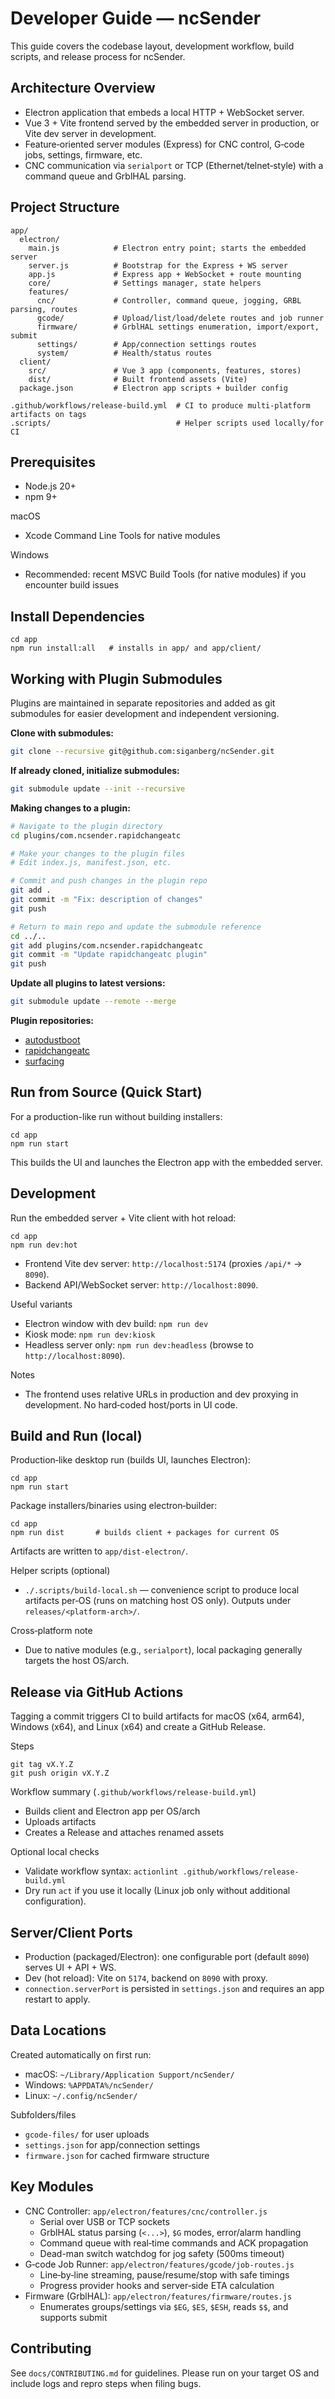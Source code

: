 # Developer Guide — ncSender

This guide covers the codebase layout, development workflow, build scripts, and release process for ncSender.

## Architecture Overview
- Electron application that embeds a local HTTP + WebSocket server.
- Vue 3 + Vite frontend served by the embedded server in production, or Vite dev server in development.
- Feature‑oriented server modules (Express) for CNC control, G‑code jobs, settings, firmware, etc.
- CNC communication via `serialport` or TCP (Ethernet/telnet‑style) with a command queue and GrblHAL parsing.

## Project Structure
```
app/
  electron/
    main.js            # Electron entry point; starts the embedded server
    server.js          # Bootstrap for the Express + WS server
    app.js             # Express app + WebSocket + route mounting
    core/              # Settings manager, state helpers
    features/
      cnc/             # Controller, command queue, jogging, GRBL parsing, routes
      gcode/           # Upload/list/load/delete routes and job runner
      firmware/        # GrblHAL settings enumeration, import/export, submit
      settings/        # App/connection settings routes
      system/          # Health/status routes
  client/
    src/               # Vue 3 app (components, features, stores)
    dist/              # Built frontend assets (Vite)
  package.json         # Electron app scripts + builder config

.github/workflows/release-build.yml  # CI to produce multi‑platform artifacts on tags
.scripts/                            # Helper scripts used locally/for CI
```

## Prerequisites
- Node.js 20+
- npm 9+

macOS
- Xcode Command Line Tools for native modules

Windows
- Recommended: recent MSVC Build Tools (for native modules) if you encounter build issues

## Install Dependencies
```
cd app
npm run install:all   # installs in app/ and app/client/
```

## Working with Plugin Submodules

Plugins are maintained in separate repositories and added as git submodules for easier development and independent versioning.

**Clone with submodules:**
```bash
git clone --recursive git@github.com:siganberg/ncSender.git
```

**If already cloned, initialize submodules:**
```bash
git submodule update --init --recursive
```

**Making changes to a plugin:**
```bash
# Navigate to the plugin directory
cd plugins/com.ncsender.rapidchangeatc

# Make your changes to the plugin files
# Edit index.js, manifest.json, etc.

# Commit and push changes in the plugin repo
git add .
git commit -m "Fix: description of changes"
git push

# Return to main repo and update the submodule reference
cd ../..
git add plugins/com.ncsender.rapidchangeatc
git commit -m "Update rapidchangeatc plugin"
git push
```

**Update all plugins to latest versions:**
```bash
git submodule update --remote --merge
```

**Plugin repositories:**
- [autodustboot](https://github.com/siganberg/ncsender-plugin-autodustboot)
- [rapidchangeatc](https://github.com/siganberg/ncsender-plugin-rapidchangeatc)
- [surfacing](https://github.com/siganberg/ncsender-plugin-surfacing)

## Run from Source (Quick Start)
For a production-like run without building installers:
```
cd app
npm run start
```

This builds the UI and launches the Electron app with the embedded server.

## Development
Run the embedded server + Vite client with hot reload:
```
cd app
npm run dev:hot
```
- Frontend Vite dev server: `http://localhost:5174` (proxies `/api/*` → `8090`).
- Backend API/WebSocket server: `http://localhost:8090`.

Useful variants
- Electron window with dev build: `npm run dev`
- Kiosk mode: `npm run dev:kiosk`
- Headless server only: `npm run dev:headless` (browse to `http://localhost:8090`).

Notes
- The frontend uses relative URLs in production and dev proxying in development. No hard‑coded host/ports in UI code.

## Build and Run (local)
Production‑like desktop run (builds UI, launches Electron):
```
cd app
npm run start
```

Package installers/binaries using electron‑builder:
```
cd app
npm run dist       # builds client + packages for current OS
```

Artifacts are written to `app/dist-electron/`.

Helper scripts (optional)
- `./.scripts/build-local.sh` — convenience script to produce local artifacts per‑OS (runs on matching host OS only). Outputs under `releases/<platform-arch>/`.

Cross‑platform note
- Due to native modules (e.g., `serialport`), local packaging generally targets the host OS/arch.

## Release via GitHub Actions
Tagging a commit triggers CI to build artifacts for macOS (x64, arm64), Windows (x64), and Linux (x64) and create a GitHub Release.

Steps
```
git tag vX.Y.Z
git push origin vX.Y.Z
```

Workflow summary (`.github/workflows/release-build.yml`)
- Builds client and Electron app per OS/arch
- Uploads artifacts
- Creates a Release and attaches renamed assets

Optional local checks
- Validate workflow syntax: `actionlint .github/workflows/release-build.yml`
- Dry run `act` if you use it locally (Linux job only without additional configuration).

## Server/Client Ports
- Production (packaged/Electron): one configurable port (default `8090`) serves UI + API + WS.
- Dev (hot reload): Vite on `5174`, backend on `8090` with proxy.
- `connection.serverPort` is persisted in `settings.json` and requires an app restart to apply.

## Data Locations
Created automatically on first run:
- macOS: `~/Library/Application Support/ncSender/`
- Windows: `%APPDATA%/ncSender/`
- Linux: `~/.config/ncSender/`

Subfolders/files
- `gcode-files/` for user uploads
- `settings.json` for app/connection settings
- `firmware.json` for cached firmware structure

## Key Modules
- CNC Controller: `app/electron/features/cnc/controller.js`
  - Serial over USB or TCP sockets
  - GrblHAL status parsing (`<...>`), `$G` modes, error/alarm handling
  - Command queue with real‑time commands and ACK propagation
  - Dead-man switch watchdog for jog safety (500ms timeout)
- G‑code Job Runner: `app/electron/features/gcode/job-routes.js`
  - Line‑by‑line streaming, pause/resume/stop with safe timings
  - Progress provider hooks and server‑side ETA calculation
- Firmware (GrblHAL): `app/electron/features/firmware/routes.js`
  - Enumerates groups/settings via `$EG`, `$ES`, `$ESH`, reads `$$`, and supports submit

## Contributing
See `docs/CONTRIBUTING.md` for guidelines. Please run on your target OS and include logs and repro steps when filing bugs.
